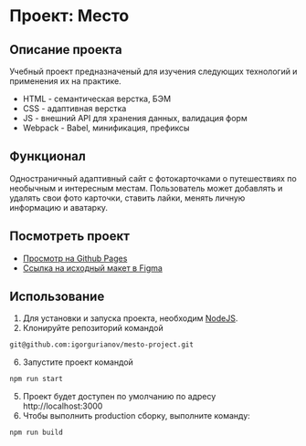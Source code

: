 # Проект: Место

## Описание проекта
Учебный проект предназначеный для изучения следующих технологий и применения их на практике.

- HTML - семантическая верстка, БЭМ
- CSS - адаптивная верстка
- JS - внешний API для хранения данных, валидация форм
- Webpack - Babel, минификация, префиксы

## Функционал
Одностраничный адаптивный сайт с фотокарточками о путешествиях по необычным и интересным местам.
Пользователь может добавлять и удалять свои фото карточки, ставить лайки, менять личную информацию и аватарку.

## Посмотреть проект

- [Просмотр на Github Pages](https://igorgurianov.github.io/mesto-project/)
- [Ссылка на исходный макет в Figma](https://www.figma.com/file/2cn9N9jSkmxD84oJik7xL7/JavaScript.-Sprint-4?node-id=0%3A1)

## Использование
1) Для установки и запуска проекта, необходим [NodeJS](https://nodejs.org/).
2) Клонируйте репозиторий командой
```sh
git@github.com:igorgurianov/mesto-project.git
```
6) Запустите проект командой
```sh
npm run start
```
5) Проект будет доступен по умолчанию по адресу http://localhost:3000
6) Чтобы выполнить production сборку, выполните команду: 
```sh
npm run build
```
